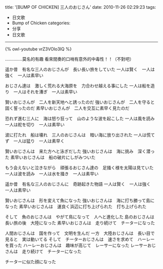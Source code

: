 title: '[BUMP OF CHICKEN] 三人のおじさん'
date: 2010-11-26 02:29:23
tags:
- 日文歌
- Bump of Chicken
categories:
- 分享
- 日文歌
---

{% owl-youtube vrZ3VOlo3IQ %}

..............莫名的有趣
看來間奏的口哨有意外的中毒性！！（不對吧）

<!-- more -->

遥か昔　有名な三人のおじさんが　長い長い旅をしていた
一人は賢く　一人は強く　一人は素早い

おじさん達は　激しく荒れる大海原を　力合わせ越える事にした
一人は船を造り　一人はそれを漕ぎ　一人は素早い

賢いおじさんが　二人を新天地へと誘ったのだ
強いおじさんが　二人を守ると固く誓ったのだ
素早いおじさんが　二人を交互に素早く見たのだ

恐れず進む三人に　海は怒り狂って　山のような波を起こした
一人は風を読み　一人は舵を切り　一人は素早い

波に打たれ　船は壊れ　三人のおじさんは　暗い海に放り出された
一人は慌てず　一人は猛り　一人は素早く

賢いおじさんは　来た方へと泳ぎだした
強いおじさんは　海に挑み　深く潜った
素早いおじさんは　船の破片にしがみついた

もう会えないと泣きながら　頑張るおじさん達の　足掻く様を太陽は見ていた
一人は波を読み　一人は水を掻き　一人は素早い

遥か昔　有名な三人のおじさんに　奇跡起きた物語
一人は賢く　一人は強く　一人は素早い

賢いおじさんは　形を変えて魚になった
強いおじさんは　海に打ち勝って島になった
素早いおじさんは　運良く浜辺に打ち上げられた　打ち上げられた

そして　魚のおじさんは　やがて鳥になって　人へと進化した
島のおじさんは　長い旅の後　大陸になった
素早いおじさんは　走り続けて　チーターになった

人間おじさんは　国を作って　文明を生んだ
一方　大陸おじさんは　長い目で見ると　実は動いてる
そして　チーターおじさんは　速さを求めて　ハーレーを買った
ハーレーおじさんは　趣味が高じて　レーサーになった
レーサーおじさんは　走り続けて　チーターになった

チーターに似た顔になった